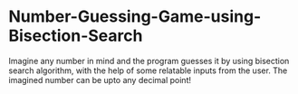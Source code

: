 # Number-Guessing-Game-using-Bisection-Search
Imagine any number in mind and the program guesses it by using bisection search algorithm, with the help of some relatable inputs from the user.
The imagined number can be upto any decimal point!
